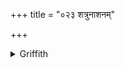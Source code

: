 +++
title = "०२३ शत्रुनाशनम्"

+++

<details><summary>Griffith</summary>

It appears that hymns 20-23 were omitted--JBH
</details>
